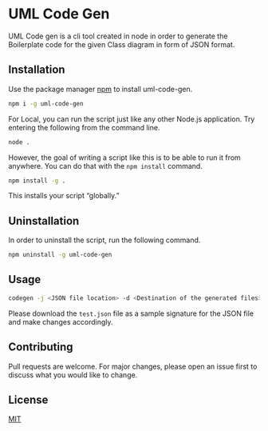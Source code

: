 # UML Code Gen

UML Code gen is a cli tool created in node in order to generate the Boilerplate code for the given Class diagram in form of JSON format. 

## Installation
Use the package manager [npm](https://www.npmjs.com/) to install uml-code-gen.
```bash
npm i -g uml-code-gen
```

For Local, you can run the script just like any other Node.js application. Try entering the following from the command line.
```bash
node .
```
However, the goal of writing a script like this is to be able to run it from anywhere. You can do that with the ```npm install``` command.

```bash
npm install -g .
```
This installs your script “globally.”
## Uninstallation
In order to uninstall the script, run the following command.
```bash
npm uninstall -g uml-code-gen
```

## Usage
```bash
codegen -j <JSON file location> -d <Destination of the generated files>
```
Please download the ```test.json``` file as a sample signature for the JSON file and make changes accordingly.

## Contributing
Pull requests are welcome. For major changes, please open an issue first to discuss what you would like to change.


## License
[MIT](https://choosealicense.com/licenses/mit/)
